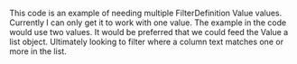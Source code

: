 This code is an example of needing multiple FilterDefinition Value values.
Currently I can only get it to work with one value.
The example in the code would use two values.
It would be preferred that we could feed the Value a list object.
Ultimately looking to filter where a column text matches one or more in the list.
